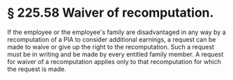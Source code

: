 # § 225.58   Waiver of recomputation.

If the employee or the employee's family are disadvantaged in any way by a recomputation of a PIA to consider additional earnings, a request can be made to waive or give up the right to the recomputation. Such a request must be in writing and be made by every entitled family member. A request for waiver of a recomputation applies only to that recomputation for which the request is made.





